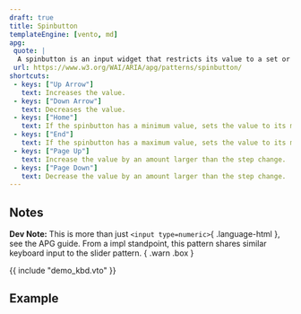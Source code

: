 ```yaml
---
draft: true
title: Spinbutton
templateEngine: [vento, md]
apg:
 quote: |
  A spinbutton is an input widget that restricts its value to a set or range of discrete values.
 url: https://www.w3.org/WAI/ARIA/apg/patterns/spinbutton/
shortcuts:
 - keys: ["Up Arrow"]
   text: Increases the value.
 - keys: ["Down Arrow"]
   text: Decreases the value.
 - keys: ["Home"]
   text: If the spinbutton has a minimum value, sets the value to its minimum.
 - keys: ["End"]
   text: If the spinbutton has a maximum value, sets the value to its maximum.
 - keys: ["Page Up"]
   text: Increase the value by an amount larger than the step change.
 - keys: ["Page Down"]
   text: Decrease the value by an amount larger than the step change.
---
```



## Notes

**Dev Note:** This is more than just `<input type=numeric>`{ .language-html }, see the APG guide.
From a impl standpoint, this pattern shares similar keyboard input to the slider pattern. { .warn .box }

{{ include "demo_kbd.vto" }}

## Example

